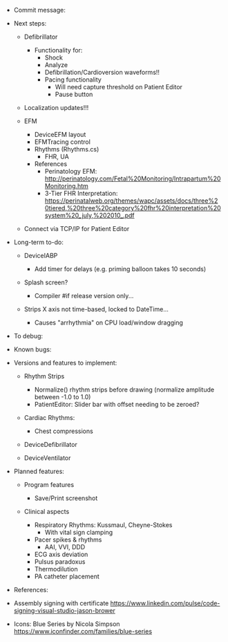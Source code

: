 ﻿* Commit message:



* Next steps:

	* Defibrillator
		- Functionality for:
			- Shock
			- Analyze
			- Defibrillation/Cardioversion waveforms!!
			- Pacing functionality
				- Will need capture threshold on Patient Editor
				- Pause button

	* Localization updates!!!

	* EFM
		- DeviceEFM layout
		- EFMTracing control
		- Rhythms (Rhythms.cs)
			- FHR, UA
		- References
			- Perinatology EFM: http://perinatology.com/Fetal%20Monitoring/Intrapartum%20Monitoring.htm
			- 3-Tier FHR Interpretation: https://perinatalweb.org/themes/wapc/assets/docs/three%20tiered,%20three%20category%20fhr%20interpretation%20system%20_july,%202010_.pdf

	* Connect via TCP/IP for Patient Editor


* Long-term to-do:

	- DeviceIABP		
		- Add timer for delays (e.g. priming balloon takes 10 seconds)

	- Splash screen?
		- Compiler #if release version only...

	- Strips X axis not time-based, locked to DateTime...
		- Causes "arrhythmia" on CPU load/window dragging



* To debug:

* Known bugs:


* Versions and features to implement:

	- Rhythm Strips
		- Normalize() rhythm strips before drawing (normalize amplitude between -1.0 to 1.0)
		- PatientEditor: Slider bar with offset needing to be zeroed?
	- Cardiac Rhythms:
		- Chest compressions

	- DeviceDefibrillator
	- DeviceVentilator



* Planned features:
	- Program features
		- Save/Print screenshot

	- Clinical aspects
		- Respiratory Rhythms: Kussmaul, Cheyne-Stokes
			- With vital sign clamping
		- Pacer spikes & rhythms
			- AAI, VVI, DDD
		- ECG axis deviation
		- Pulsus paradoxus
		- Thermodilution
		- PA catheter placement



* References:
- Assembly signing with certificate
	https://www.linkedin.com/pulse/code-signing-visual-studio-jason-brower

- Icons: Blue Series by Nicola Simpson
	https://www.iconfinder.com/families/blue-series